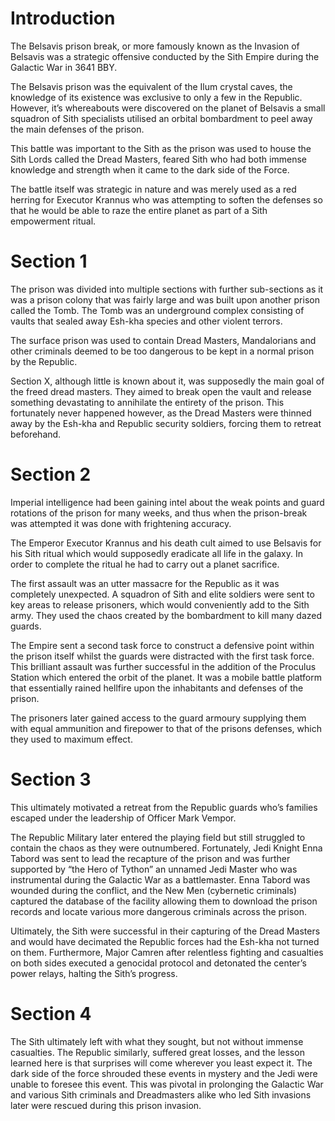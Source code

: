 # Introduction

The Belsavis prison break, or more famously known as the Invasion of Belsavis was a strategic offensive conducted by the Sith Empire during the Galactic War in 3641 BBY.

The Belsavis prison was the equivalent of the Ilum crystal caves, the knowledge of its existence was exclusive to only a few in the Republic.
However, it’s whereabouts were discovered on the planet of Belsavis a small squadron of Sith specialists utilised an orbital bombardment to peel away the main defenses of the prison.

This battle was important to the Sith as the prison was used to house the Sith Lords called the Dread Masters, feared Sith who had both immense knowledge and strength when it came to the dark side of the Force.

The battle itself was strategic in nature and was merely used as a red herring for Executor Krannus who was attempting to soften the defenses so that he would be able to raze the entire planet as part of a Sith empowerment ritual.

# Section 1

The prison was divided into multiple sections with further sub-sections as it was a prison colony that was fairly large and was built upon another prison called the Tomb.
The Tomb was an underground complex consisting of vaults that sealed away Esh-kha species and other violent terrors.

The surface prison was used to contain Dread Masters, Mandalorians and other criminals deemed to be too dangerous to be kept in a normal prison by the Republic.

Section X, although little is known about it, was supposedly the main goal of the freed dread masters.
They aimed to break open the vault and release something devastating to annihilate the entirety of the prison.
This fortunately never happened however, as the Dread Masters were thinned away by the Esh-kha and Republic security soldiers, forcing them to retreat beforehand.

# Section 2

Imperial intelligence had been gaining intel about the weak points and guard rotations of the prison for many weeks, and thus when the prison-break was attempted it was done with frightening accuracy.

The Emperor Executor Krannus and his death cult aimed to use Belsavis for his Sith ritual which would supposedly eradicate all life in the galaxy.
In order to complete the ritual he had to carry out a planet sacrifice.

The first assault was an utter massacre for the Republic as it was completely unexpected.
A squadron of Sith and elite soldiers were sent to key areas to release prisoners, which would conveniently add to the Sith army.
They used the chaos created by the bombardment to kill many dazed guards.

The Empire sent a second task force to construct a defensive point within the prison itself whilst the guards were distracted with the first task force.
This brilliant assault was further successful in the addition of the Proculus Station which entered the orbit of the planet.
It was a mobile battle platform that essentially rained hellfire upon the inhabitants and defenses of the prison.

The prisoners later gained access to the guard armoury supplying them with equal ammunition and firepower to that of the prisons defenses, which they used to maximum effect.

# Section 3

This ultimately motivated a retreat from the Republic guards who’s families escaped under the leadership of Officer Mark Vempor.

The Republic Military later entered the playing field but still struggled to contain the chaos as they were outnumbered.
Fortunately, Jedi Knight Enna Tabord was sent to lead the recapture of the prison and was further supported by “the Hero of Tython” an unnamed Jedi Master who was instrumental during the Galactic War as a battlemaster.
Enna Tabord was wounded during the conflict, and the New Men (cybernetic criminals) captured the database of the facility allowing them to download the prison records and locate various more dangerous criminals across the prison.

Ultimately, the Sith were successful in their capturing of the Dread Masters and would have decimated the Republic forces had the Esh-kha not turned on them.
Furthermore, Major Camren after relentless fighting and casualties on both sides executed a genocidal protocol and detonated the center’s power relays, halting the Sith’s progress.

# Section 4

The Sith ultimately left with what they sought, but not without immense casualties.
The Republic similarly, suffered great losses, and the lesson learned here is that surprises will come wherever you least expect it.
The dark side of the force shrouded these events in mystery and the Jedi were unable to foresee this event.
This was pivotal in prolonging the Galactic War and various Sith criminals and Dreadmasters alike who led Sith invasions later were rescued during this prison invasion.
